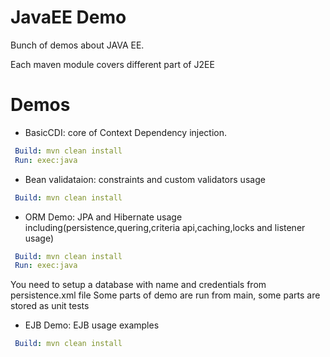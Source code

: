 # JavaEE Demo

Bunch of demos about JAVA EE.

Each maven module covers different part of J2EE

# Demos

- BasicCDI: core of Context Dependency injection. 
```yaml
 Build: mvn clean install
 Run: exec:java
```

- Bean validataion: constraints and custom validators usage
```yaml
 Build: mvn clean install
```

- ORM Demo: JPA and Hibernate usage including(persistence,quering,criteria api,caching,locks and listener usage) 

```yaml
 Build: mvn clean install
 Run: exec:java
```
You need to setup a database with name and credentials from persistence.xml file
Some parts of demo are run from main, some parts are stored as unit tests

- EJB Demo: EJB usage examples 

```yaml
 Build: mvn clean install
```